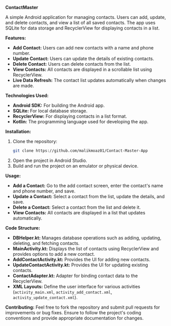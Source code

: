 **ContactMaster**

A simple Android application for managing contacts. Users can add, update, and delete contacts, and view a list of all saved contacts. The app uses SQLite for data storage and RecyclerView for displaying contacts in a list.

**Features:**
- **Add Contact:** Users can add new contacts with a name and phone number.
- **Update Contact:** Users can update the details of existing contacts.
- **Delete Contact:** Users can delete contacts from the list.
- **View Contacts:** All contacts are displayed in a scrollable list using RecyclerView.
- **Live Data Refresh:** The contact list updates automatically when changes are made.

**Technologies Used:**
- **Android SDK:** For building the Android app.
- **SQLite:** For local database storage.
- **RecyclerView:** For displaying contacts in a list format.
- **Kotlin:** The programming language used for developing the app.

**Installation:**
1. Clone the repository:
   ```bash
   git clone https://github.com/malikmoaz01/Contact-Master-App
   ```
2. Open the project in Android Studio.
3. Build and run the project on an emulator or physical device.

**Usage:**
- **Add a Contact:** Go to the add contact screen, enter the contact's name and phone number, and save.
- **Update a Contact:** Select a contact from the list, update the details, and save.
- **Delete a Contact:** Select a contact from the list and delete it.
- **View Contacts:** All contacts are displayed in a list that updates automatically.

**Code Structure:**
- **DBHelper.kt:** Manages database operations such as adding, updating, deleting, and fetching contacts.
- **MainActivity.kt:** Displays the list of contacts using RecyclerView and provides options to add a new contact.
- **AddContactActivity.kt:** Provides the UI for adding new contacts.
- **UpdateContactActivity.kt:** Provides the UI for updating existing contacts.
- **ContactAdapter.kt:** Adapter for binding contact data to the RecyclerView.
- **XML Layouts:** Define the user interface for various activities (`activity_main.xml`, `activity_add_contact.xml`, `activity_update_contact.xml`).

**Contributing:**
Feel free to fork the repository and submit pull requests for improvements or bug fixes. Ensure to follow the project's coding conventions and provide appropriate documentation for changes.

